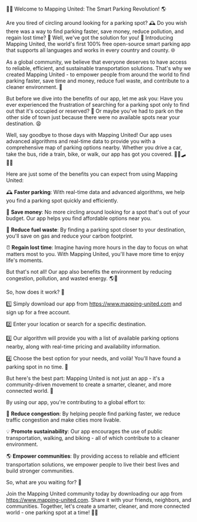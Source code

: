🚗💡 Welcome to Mapping United: The Smart Parking Revolution! 🌎

Are you tired of circling around looking for a parking spot? 🕰️ Do you wish there was a way to find parking faster, save money, reduce pollution, and regain lost time? 💸 Well, we've got the solution for you! 🎉 Introducing Mapping United, the world's first 100% free open-source smart parking app that supports all languages and works in every country and county. 🌐

As a global community, we believe that everyone deserves to have access to reliable, efficient, and sustainable transportation solutions. That's why we created Mapping United - to empower people from around the world to find parking faster, save time and money, reduce fuel waste, and contribute to a cleaner environment. 💚

But before we dive into the benefits of our app, let me ask you: Have you ever experienced the frustration of searching for a parking spot only to find out that it's occupied or reserved? 🤯 Or maybe you've had to park on the other side of town just because there were no available spots near your destination. 😩

Well, say goodbye to those days with Mapping United! Our app uses advanced algorithms and real-time data to provide you with a comprehensive map of parking options nearby. Whether you drive a car, take the bus, ride a train, bike, or walk, our app has got you covered. 🚌🚂🛹🏃‍♀️

Here are just some of the benefits you can expect from using Mapping United:

🕰️ **Faster parking**: With real-time data and advanced algorithms, we help you find a parking spot quickly and efficiently.

💸 **Save money**: No more circling around looking for a spot that's out of your budget. Our app helps you find affordable options near you.

🌟 **Reduce fuel waste**: By finding a parking spot closer to your destination, you'll save on gas and reduce your carbon footprint.

⏰ **Regain lost time**: Imagine having more hours in the day to focus on what matters most to you. With Mapping United, you'll have more time to enjoy life's moments.

But that's not all! Our app also benefits the environment by reducing congestion, pollution, and wasted energy. 🌎💚

So, how does it work? 🤔

1️⃣ Simply download our app from https://www.mapping-united.com and sign up for a free account.

2️⃣ Enter your location or search for a specific destination.

3️⃣ Our algorithm will provide you with a list of available parking options nearby, along with real-time pricing and availability information.

4️⃣ Choose the best option for your needs, and voilà! You'll have found a parking spot in no time. 🎉

But here's the best part: Mapping United is not just an app - it's a community-driven movement to create a smarter, cleaner, and more connected world. 🌈

By using our app, you're contributing to a global effort to:

🌟 **Reduce congestion**: By helping people find parking faster, we reduce traffic congestion and make cities more livable.

💡 **Promote sustainability**: Our app encourages the use of public transportation, walking, and biking - all of which contribute to a cleaner environment.

🌎 **Empower communities**: By providing access to reliable and efficient transportation solutions, we empower people to live their best lives and build stronger communities.

So, what are you waiting for? 🤔

Join the Mapping United community today by downloading our app from https://www.mapping-united.com. Share it with your friends, neighbors, and communities. Together, let's create a smarter, cleaner, and more connected world - one parking spot at a time! 🚀💥